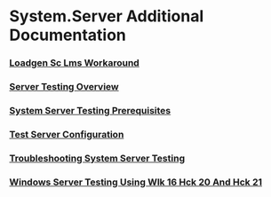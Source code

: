 # System.Server Additional Documentation
### [Loadgen Sc Lms Workaround](loadgen_sc_lms_workaround.md.md)
### [Server Testing Overview](server_testing_overview.md.md)
### [System Server Testing Prerequisites](system_server_testing_prerequisites.md.md)
### [Test Server Configuration](test_server_configuration.md.md)
### [Troubleshooting System Server Testing](troubleshooting_system_server_testing.md.md)
### [Windows Server Testing Using Wlk 16 Hck 20 And Hck 21](windows_server_testing_using_wlk_16_hck_20_and_hck_21.md.md)

